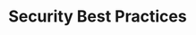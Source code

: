 ---
title: Security Best Practices
menu:
  chronograf_1_2:
    weight: 20
    parent: Administration
---